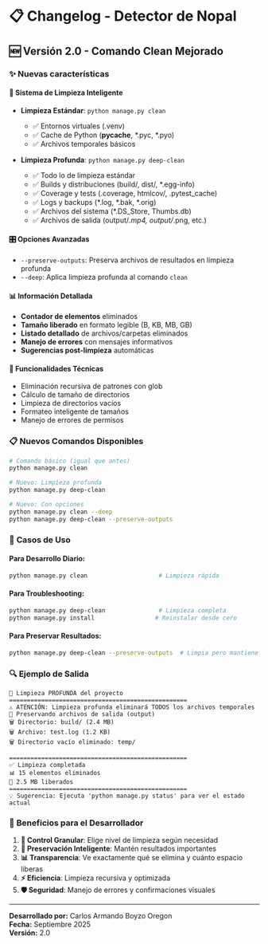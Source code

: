# 📋 Changelog - Detector de Nopal

## 🆕 Versión 2.0 - Comando Clean Mejorado

### ✨ Nuevas características

#### 🧹 **Sistema de Limpieza Inteligente**
- **Limpieza Estándar**: `python manage.py clean`
  - ✅ Entornos virtuales (.venv)
  - ✅ Cache de Python (__pycache__, *.pyc, *.pyo)
  - ✅ Archivos temporales básicos

- **Limpieza Profunda**: `python manage.py deep-clean`
  - ✅ Todo lo de limpieza estándar
  - ✅ Builds y distribuciones (build/, dist/, *.egg-info)
  - ✅ Coverage y tests (.coverage, htmlcov/, .pytest_cache)
  - ✅ Logs y backups (*.log, *.bak, *.orig)
  - ✅ Archivos del sistema (*.DS_Store, Thumbs.db)
  - ✅ Archivos de salida (output/*.mp4, output/*.png, etc.)

#### 🎛️ **Opciones Avanzadas**
- `--preserve-outputs`: Preserva archivos de resultados en limpieza profunda
- `--deep`: Aplica limpieza profunda al comando `clean`

#### 📊 **Información Detallada**
- **Contador de elementos** eliminados
- **Tamaño liberado** en formato legible (B, KB, MB, GB)
- **Listado detallado** de archivos/carpetas eliminados
- **Manejo de errores** con mensajes informativos
- **Sugerencias post-limpieza** automáticas

#### 🔧 **Funcionalidades Técnicas**
- Eliminación recursiva de patrones con glob
- Cálculo de tamaño de directorios
- Limpieza de directorios vacíos
- Formateo inteligente de tamaños
- Manejo de errores de permisos

### 📋 **Nuevos Comandos Disponibles**

```bash
# Comando básico (igual que antes)
python manage.py clean

# Nuevo: Limpieza profunda
python manage.py deep-clean

# Nuevo: Con opciones
python manage.py clean --deep
python manage.py deep-clean --preserve-outputs
```

### 🎯 **Casos de Uso**

#### Para Desarrollo Diario:
```bash
python manage.py clean                    # Limpieza rápida
```

#### Para Troubleshooting:
```bash
python manage.py deep-clean               # Limpieza completa
python manage.py install                 # Reinstalar desde cero
```

#### Para Preservar Resultados:
```bash
python manage.py deep-clean --preserve-outputs  # Limpia pero mantiene outputs
```

### 🔍 **Ejemplo de Salida**

```
🌵 Limpieza PROFUNDA del proyecto
==================================================
⚠️ ATENCIÓN: Limpieza profunda eliminará TODOS los archivos temporales
💾 Preservando archivos de salida (output)
🗑️ Directorio: build/ (2.4 MB)
🗑️ Archivo: test.log (1.2 KB)
🗑️ Directorio vacío eliminado: temp/

==================================================
✅ Limpieza completada
📊 15 elementos eliminados
💾 2.5 MB liberados
==================================================
💡 Sugerencia: Ejecuta 'python manage.py status' para ver el estado actual
```

### 🎪 **Beneficios para el Desarrollador**

1. **🎯 Control Granular**: Elige nivel de limpieza según necesidad
2. **💾 Preservación Inteligente**: Mantén resultados importantes
3. **📊 Transparencia**: Ve exactamente qué se elimina y cuánto espacio liberas  
4. **⚡ Eficiencia**: Limpieza recursiva y optimizada
5. **🛡️ Seguridad**: Manejo de errores y confirmaciones visuales

---

**Desarrollado por:** Carlos Armando Boyzo Oregon  
**Fecha:** Septiembre 2025  
**Versión:** 2.0